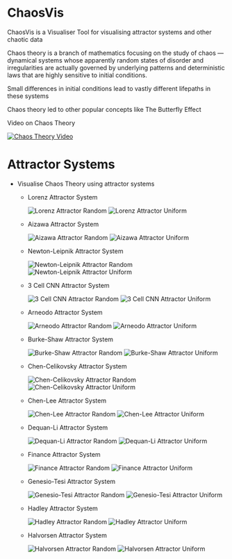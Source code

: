 # ChaosVis
 ChaosVis is a Visualiser Tool for visualising attractor systems and other chaotic data
 
 Chaos theory is a branch of mathematics focusing on the study of chaos — dynamical systems whose apparently random states of disorder and irregularities are actually governed by underlying patterns and deterministic laws that are highly sensitive to initial conditions.

 Small differences in initial conditions lead to vastly different lifepaths in these systems

 Chaos theory led to other popular concepts like The Butterfly Effect

 Video on Chaos Theory
   
 [![Chaos Theory Video](https://img.youtube.com/vi/fDek6cYijxI/0.jpg)](https://www.youtube.com/watch?v=fDek6cYijxI)

# Attractor Systems
   - Visualise Chaos Theory using attractor systems
      - Lorenz Attractor System

        ![Lorenz Attractor Random](GeneratedVisualisations/LorenzAttractor_Random.gif)
        ![Lorenz Attractor Uniform](GeneratedVisualisations/LorenzAttractor_Uniform.gif)

      - Aizawa Attractor System

        ![Aizawa Attractor Random](GeneratedVisualisations/AizawaAttractor_Random.gif)
        ![Aizawa Attractor Uniform](GeneratedVisualisations/AizawaAttractor_Uniform.gif)

      - Newton-Leipnik Attractor System

        ![Newton-Leipnik Attractor Random](GeneratedVisualisations/NewtonLeipnikAttractor_Random.gif)
        ![Newton-Leipnik Attractor Uniform](GeneratedVisualisations/NewtonLeipnikAttractor_Uniform.gif)

      - 3 Cell CNN Attractor System

        ![3 Cell CNN Attractor Random](GeneratedVisualisations/3CellCNNAttractor_Random.gif)
        ![3 Cell CNN Attractor Uniform](GeneratedVisualisations/3CellCNNAttractor_Uniform.gif)

      - Arneodo Attractor System

        ![Arneodo Attractor Random](GeneratedVisualisations/ArneodoAttractor_Random.gif)
        ![Arneodo Attractor Uniform](GeneratedVisualisations/ArneodoAttractor_Uniform.gif)

      - Burke-Shaw Attractor System

        ![Burke-Shaw Attractor Random](GeneratedVisualisations/BurkeShawAttractor_Random.gif)
        ![Burke-Shaw Attractor Uniform](GeneratedVisualisations/BurkeShawAttractor_Uniform.gif)

      - Chen-Celikovsky Attractor System

        ![Chen-Celikovsky Attractor Random](GeneratedVisualisations/ChenCelikovskyAttractor_Random.gif)
        ![Chen-Celikovsky Attractor Uniform](GeneratedVisualisations/ChenCelikovskyAttractor_Uniform.gif)

      - Chen-Lee Attractor System

        ![Chen-Lee Attractor Random](GeneratedVisualisations/ChenLeeAttractor_Random.gif)
        ![Chen-Lee Attractor Uniform](GeneratedVisualisations/ChenLeeAttractor_Uniform.gif)

      - Dequan-Li Attractor System

        ![Dequan-Li Attractor Random](GeneratedVisualisations/DequanLiAttractor_Random.gif)
        ![Dequan-Li Attractor Uniform](GeneratedVisualisations/DequanLiAttractor_Uniform.gif)

      - Finance Attractor System

        ![Finance Attractor Random](GeneratedVisualisations/FinanceAttractor_Random.gif)
        ![Finance Attractor Uniform](GeneratedVisualisations/FinanceAttractor_Uniform.gif)

      - Genesio-Tesi Attractor System

        ![Genesio-Tesi Attractor Random](GeneratedVisualisations/GenesioTesiAttractor_Random.gif)
        ![Genesio-Tesi Attractor Uniform](GeneratedVisualisations/GenesioTesiAttractor_Uniform.gif)

      - Hadley Attractor System

        ![Hadley Attractor Random](GeneratedVisualisations/HadleyAttractor_Random.gif)
        ![Hadley Attractor Uniform](GeneratedVisualisations/HadleyAttractor_Uniform.gif)

      - Halvorsen Attractor System

        ![Halvorsen Attractor Random](GeneratedVisualisations/HalvorsenAttractor_Random.gif)
        ![Halvorsen Attractor Uniform](GeneratedVisualisations/HalvorsenAttractor_Uniform.gif)
